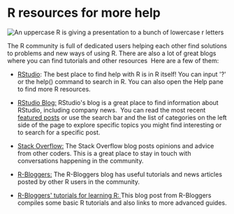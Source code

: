 R resources for more help
=========================

![An uppercase R is giving a presentation to a bunch of lowercase r letters](https://d3c33hcgiwev3.cloudfront.net/imageAssetProxy.v1/yQ8dGcmbQLCPHRnJm6CwNg_ec3d0ccf60ac467f8bc901eea2c9fa49_Screen-Shot-2021-02-16-at-9.42.26-AM.png?expiry=1648512000000&hmac=3P2c8xSNo-PgFyLpkjHgcc49L6Jhq6nXdQ-1p7_KXo4)

The R community is full of dedicated users helping each other find solutions to problems and new ways of using R. There are also a lot of great blogs where you can find tutorials and other resources  Here are a few of them:

-   [RStudio](https://rstudio.com/ "This link takes you to the RStudio home page."): The best place to find help with R is in R itself! You can input '?' or the help() command to search in R. You can also open the Help pane to find more R resources. 

-   [RStudio Blog:](https://blog.rstudio.com/ "This link takes you to the home page for RStudio blog articles.") RStudio's blog is a great place to find information about RStudio, including company news.  You can read the most recent [featured posts](https://blog.rstudio.com/categories/featured/ "This link takes you to the featured RStudio blog posts.") or use the search bar and the list of categories on the left side of the page to explore specific topics you might find interesting or to search for a specific post. 

-   [Stack Overflow:](https://stackoverflow.blog/ "This link takes you to The Overflow which is Stack Overflow's blog feed.")  The Stack Overflow blog posts opinions and advice from other coders. This is a great place to stay in touch with conversations happening in the community. 

-   [R-Bloggers:](https://www.r-bloggers.com/ "This link takes you to the R-Bloggers home page.")  The R-Bloggers blog has useful tutorials and news articles posted by other R users in the community. 

-   [R-Bloggers' tutorials for learning R: ](https://www.r-bloggers.com/2015/12/how-to-learn-r-2/#h.y5b98o9o2h1r "This link takes you to R-Bloggers' collection of tutorials for learning R.")This blog post from R-Bloggers compiles some basic R tutorials and also links to more advanced guides.